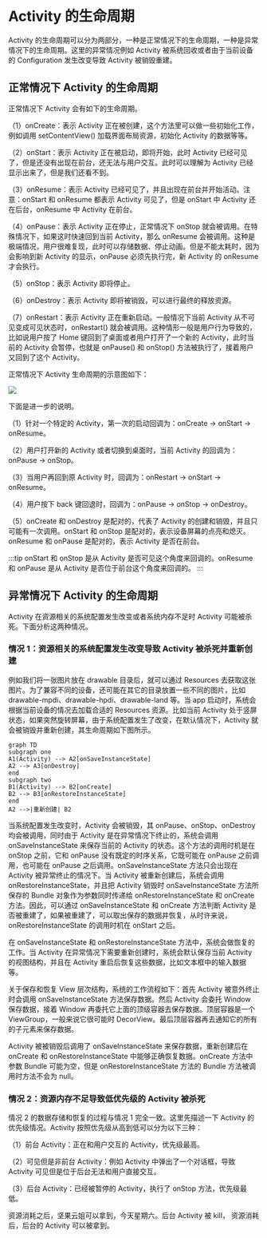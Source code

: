 
# Activity 的生命周期

Activity 的生命周期可以分为两部分，一种是正常情况下的生命周期，一种是异常情况下的生命周期。这里的异常情况例如 Activity 被系统回收或者由于当前设备的 Configuration 发生改变导致 Activity 被销毁重建。

## 正常情况下 Activity 的生命周期

正常情况下 Activity 会有如下的生命周期。

（1）onCreate：表示 Activity 正在被创建，这个方法里可以做一些初始化工作，例如调用 setContentView() 加载界面布局资源，初始化 Activity 的数据等等。

（2）onStart：表示 Activity 正在被启动，即将开始，此时 Activity 已经可见了，但是还没有出现在前台，还无法与用户交互。此时可以理解为 Activity 已经显示出来了，但是我们还看不到。

（3）onResume：表示 Activity 已经可见了，并且出现在前台并开始活动。注意：onStart 和 onResume 都表示 Activity 可见了，但是 onStart 中 Activity 还在后台，onResume 中 Activity 在前台。

（4）onPause：表示 Activity 正在停止，正常情况下 onStop 就会被调用。在特殊情况下，如果这时快速回到当前 Activity，那么 onResume 会被调用。这种是极端情况，用户很难复现，此时可以存储数据、停止动画。但是不能太耗时，因为会影响到新 Activity 的显示，onPause 必须先执行完，新 Activity 的 onResume 才会执行。

（5）onStop：表示 Activity 即将停止。

（6）onDestroy：表示 Activity 即将被销毁，可以进行最终的释放资源。

（7）onRestart：表示 Activity 正在重新启动。一般情况下当前 Activity 从不可见变成可见状态时，onRestart() 就会被调用。这种情形一般是用户行为导致的，比如说用户按了 Home 键回到了桌面或者用户打开了一个新的 Activity，此时当前的 Activity 会暂停，也就是 onPause() 和 onStop() 方法被执行了，接着用户又回到了这个 Activity。

正常情况下 Activity 生命周期的示意图如下：

<img src="https://gaorq.oss-cn-shanghai.aliyuncs.com/imgs/Android/activity_life_cycle.svg"/>

下面是进一步的说明。

（1）针对一个特定的 Activity，第一次的启动回调为：onCreate -> onStart -> onResume。

（2）用户打开新的 Activity 或者切换到桌面时，当前 Activity 的回调为：onPause -> onStop。

（3）当用户再回到原 Activity 时，回调为：onRestart -> onStart -> onResume。

（4）用户按下 back 键回退时，回调为：onPause -> onStop -> onDestroy。

（5）onCreate 和 onDestroy 是配对的，代表了 Activity 的创建和销毁，并且只可能有一次调用。onStart 和 onStop 是配对的，表示设备屏幕的点亮和熄灭。onResume 和 onPause 是配对的，表示 Activity 是否在前台。

:::tip
onStart 和 onStop 是从 Activity 是否可见这个角度来回调的。onResume 和 onPause 是从 Activity 是否位于前台这个角度来回调的。
:::

## 异常情况下 Activity 的生命周期

Activity 在资源相关的系统配置发生改变或者系统内存不足时 Activity 可能被杀死。下面分析这两种情况。

### 情况 1：资源相关的系统配置发生改变导致 Activity 被杀死并重新创建

例如我们将一张图片放在 drawable 目录后，就可以通过 Resources 去获取这张图片。为了兼容不同的设备，还可能在其它的目录放置一些不同的图片，比如 drawable-mpdi、drawable-hpdi、drawable-land 等。当 app 启动时，系统会根据当前设备的情况去加载合适的 Resources 资源。比如当前 Activity 处于竖屏状态，如果突然旋转屏幕，由于系统配置发生了改变，在默认情况下，Activity 就会被销毁并重新创建，其生命周期如下图所示。

```mermaid
graph TD
subgraph one
A1(Activity) --> A2[onSaveInstanceState]
A2 --> A3[onDestroy]
end
subgraph two
B1(Activity) --> B2[onCreate]
B2 --> B3[onRestoreInstanceState]
end
A2 -->|重新创建| B2
```

当系统配置发生改变时，Activity 会被销毁，其 onPause、onStop、onDestroy 均会被调用，同时由于 Activity 是在异常情况下终止的，系统会调用 onSaveInstanceState 来保存当前的 Activity 的状态。这个方法的调用时机是在 onStop 之前，它和 onPause 没有既定的时序关系，它既可能在 onPause 之前调用，也可能在 onPause 之后调用。onSaveInstanceState 方法只会出现在 Activity 被异常终止的情况下。当 Activity 被重新创建后，系统会调用 onRestoreInstanceState，并且把 Activity 销毁时 onSaveInstanceState 方法所保存的 Bundle 对象作为参数同时传递给 onRestoreInstanceState 和 onCreate 方法。因此，可以通过 onSaveInstanceState 和 onCreate 方法判断 Activity 是否被重建了，如果被重建了，可以取出保存的数据并恢复，从时许来说，onRestoreInstanceState 的调用时机在 onStart 之后。

在 onSaveInstanceState 和 onRestoreInstanceState 方法中，系统会做恢复的工作。当 Activity 在异常情况下需要重新创建时，系统会默认保存当前 Activity 的视图结构，并且在 Activity 重启后恢复这些数据，比如文本框中的输入数据等。

关于保存和恢复 View 层次结构，系统的工作流程如下：首先 Activity 被意外终止时会调用 onSaveInstanceState 方法保存数据。然后 Activity 会委托 Window 保存数据，接着 Window 再委托它上面的顶级容器去保存数据。顶层容器是一个 ViewGroup，一般来说它很可能时 DecorView。最后顶层容器再去通知它的所有的子元素来保存数据。

Activity 被被销毁后调用了 onSaveInstanceState 来保存数据，重新创建后在 onCreate 和 onRestoreInstanceState 中能够正确恢复数据。onCreate 方法中参数 Bundle 可能为空，但是 onRestoreInstanceState 方法的 Bundle 方法被调用时方法不会为 null。

### 情况 2：资源内存不足导致低优先级的 Activity 被杀死

情况 2 的数据存储和恢复的过程与情况 1 完全一致。这里先描述一下 Activity 的优先级情况。Activity 按照优先级从高到低可以分为以下三种：

（1）前台 Activity：正在和用户交互的 Activity，优先级最高。

（2）可见但是非前台 Activity：例如 Activity 中弹出了一个对话框，导致 Activity 可见但是位于后台无法和用户直接交互。

（3）后台 Activity：已经被暂停的 Activity，执行了 onStop 方法，优先级最低。

资源消耗之后，坚果云姐可以拿到，今天星期六。后台 Activity 被 kill，
资源消耗后，后台的 Activity 可以被拿到。










